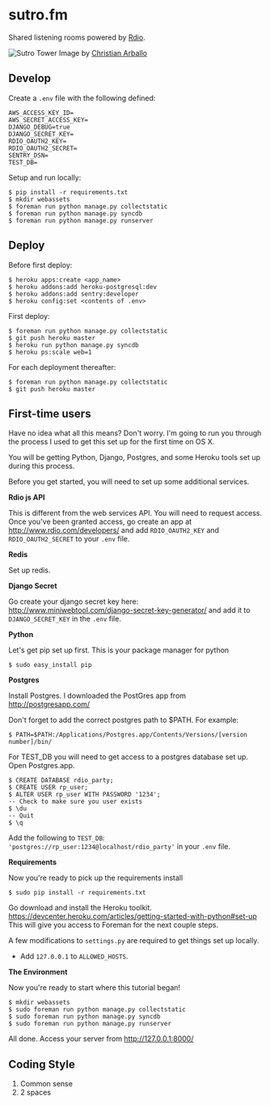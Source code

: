 # sutro.fm

Shared listening rooms powered by [Rdio](http://www.rdio.com/).

![Sutro Tower](https://c4.staticflickr.com/8/7313/10372185795_4dc8a9035f_k.jpg)
Image by [Christian Arballo](https://www.flickr.com/photos/arballoimages)

## Develop

Create a `.env` file with the following defined:

    AWS_ACCESS_KEY_ID=
    AWS_SECRET_ACCESS_KEY=
    DJANGO_DEBUG=true
    DJANGO_SECRET_KEY=
    RDIO_OAUTH2_KEY=
    RDIO_OAUTH2_SECRET=
    SENTRY_DSN=
    TEST_DB=

Setup and run locally:

    $ pip install -r requirements.txt
    $ mkdir webassets
    $ foreman run python manage.py collectstatic
    $ foreman run python manage.py syncdb
    $ foreman run python manage.py runserver

## Deploy

Before first deploy:

    $ heroku apps:create <app_name>
    $ heroku addons:add heroku-postgresql:dev
    $ heroku addons:add sentry:developer
    $ heroku config:set <contents of .env>

First deploy:

    $ foreman run python manage.py collectstatic
    $ git push heroku master
    $ heroku run python manage.py syncdb
    $ heroku ps:scale web=1

For each deployment thereafter:

    $ foreman run python manage.py collectstatic
    $ git push heroku master

## First-time users

Have no idea what all this means? Don't worry. I'm going to run you through the process I used to get this set up for the first time on OS X.

You will be getting Python, Django, Postgres, and some Heroku tools set up during this process.

Before you get started, you will need to set up some additional services.

__Rdio js API__

This is different from the web services API. You will need to request access. Once you've been granted access, go create an app at http://www.rdio.com/developers/ and add `RDIO_OAUTH2_KEY` and `RDIO_OAUTH2_SECRET` to your `.env` file.

__Redis__

Set up redis.

__Django Secret__

Go create your django secret key here: http://www.miniwebtool.com/django-secret-key-generator/ and add it to `DJANGO_SECRET_KEY` in the `.env` file.

__Python__

Let's get pip set up first. This is your package manager for python

    $ sudo easy_install pip

__Postgres__

Install Postgres. I downloaded the PostGres app from http://postgresapp.com/

Don't forget to add the correct postgres path to $PATH. For example:

    $ PATH=$PATH:/Applications/Postgres.app/Contents/Versions/[version number]/bin/

For TEST_DB you will need to get access to a postgres database set up. Open Postgres.app.

    $ CREATE DATABASE rdio_party;
    $ CREATE USER rp_user;
    $ ALTER USER rp_user WITH PASSWORD '1234';
    -- Check to make sure you user exists
    $ \du
    -- Quit
    $ \q

Add the following to `TEST_DB`: `'postgres://rp_user:1234@localhost/rdio_party'` in your `.env` file.

__Requirements__

Now you're ready to pick up the requirements install

    $ sudo pip install -r requirements.txt

Go download and install the Heroku toolkit. https://devcenter.heroku.com/articles/getting-started-with-python#set-up
This will give you access to Foreman for the next couple steps.

A few modifications to `settings.py` are required to get things set up locally.

* Add `127.0.0.1` to `ALLOWED_HOSTS`.

__The Environment__

Now you're ready to start where this tutorial began!

    $ mkdir webassets
    $ sudo foreman run python manage.py collectstatic
    $ sudo foreman run python manage.py syncdb
    $ sudo foreman run python manage.py runserver

All done. Access your server from http://127.0.0.1:8000/

## Coding Style

1. Common sense
2. 2 spaces
